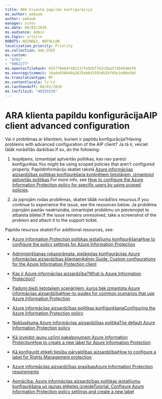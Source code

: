 ```yaml
---
title: ARA klienta papildu konfigurācija
ms.author: pebaum
author: pebaum
manager: scotv
ms.date: 08/03/2020
ms.audience: Admin
ms.topic: article
ROBOTS: NOINDEX, NOFOLLOW
localization_priority: Priority
ms.collection: Adm_O365
ms.custom:
- "4781"
- "9002277"
ms.openlocfilehash: 655770684f491337fe92bf742c0ba573949d8439
ms.sourcegitcommit: 1dada930649a2625eb6d15910b2bfd5e1e00e5b6
ms.translationtype: MT
ms.contentlocale: lv-LV
ms.lasthandoff: 08/03/2020
ms.locfileid: "46555529"
---
```

# <a name="aip-client-advanced-configuration"></a><span data-ttu-id="2ba7e-102">ARA klienta papildu konfigurācija</span><span class="sxs-lookup"><span data-stu-id="2ba7e-102">AIP client advanced configuration</span></span>

<span data-ttu-id="2ba7e-103">Vai ir problēmas ar klientiem, kuriem ir papildu konfigurācija?</span><span class="sxs-lookup"><span data-stu-id="2ba7e-103">Having problems with advanced configuration of the AIP client?</span></span> <span data-ttu-id="2ba7e-104">Ja tā ir, veiciet tālāk norādītās darbības.</span><span class="sxs-lookup"><span data-stu-id="2ba7e-104">If so, do the following:</span></span>

1. <span data-ttu-id="2ba7e-105">Iespējams, izmantojat aptvertās politikas, kas nav pareizi konfigurētas.</span><span class="sxs-lookup"><span data-stu-id="2ba7e-105">You might be using scoped policies that aren't configured properly.</span></span> <span data-ttu-id="2ba7e-106">Papildinformāciju skatiet rakstā [Azure informācijas aizsardzības politikas konfigurēšana konkrētiem lietotājiem, izmantojot aptvertās politikas](https://docs.microsoft.com/azure/information-protection/configure-policy-scope).</span><span class="sxs-lookup"><span data-stu-id="2ba7e-106">For more info, see [How to configure the Azure Information Protection policy for specific users by using scoped policies](https://docs.microsoft.com/azure/information-protection/configure-policy-scope).</span></span>

2. <span data-ttu-id="2ba7e-107">Ja joprojām rodas problēmas, skatiet tālāk norādītos resursus.</span><span class="sxs-lookup"><span data-stu-id="2ba7e-107">If you continue to experience the issue, see the resources below.</span></span> <span data-ttu-id="2ba7e-108">Ja problēma joprojām pastāv neatrisināta, izmantojiet problēmu un pievienojiet to atbalsta biļetei.</span><span class="sxs-lookup"><span data-stu-id="2ba7e-108">If the issue remains unresolved,  take a screenshot of the problem and attach it to the support ticket.</span></span>

<span data-ttu-id="2ba7e-109">Papildu resursus skatiet:</span><span class="sxs-lookup"><span data-stu-id="2ba7e-109">For additional resources, see:</span></span>

- [<span data-ttu-id="2ba7e-110">Azure Information Protection politikas iestatījumu konfigurēšana</span><span class="sxs-lookup"><span data-stu-id="2ba7e-110">How to configure the policy settings for Azure Information Protection</span></span>](https://docs.microsoft.com/azure/information-protection/configure-policy-settings)  
    
- [<span data-ttu-id="2ba7e-111">Administrēšanas rokasgrāmata: pielāgotas konfigurācijas Azure informācijas aizsardzības klientam</span><span class="sxs-lookup"><span data-stu-id="2ba7e-111">Admin Guide: Custom configurations for the Azure Information Protection client</span></span>](https://docs.microsoft.com/azure/information-protection/rms-client/client-admin-guide-customizations)  
    
- [<span data-ttu-id="2ba7e-112">Kas ir Azure informācijas aizsardzība?</span><span class="sxs-lookup"><span data-stu-id="2ba7e-112">What is Azure Information Protection?</span></span>](https://docs.microsoft.com/azure/information-protection/what-is-information-protection)  
    
- [<span data-ttu-id="2ba7e-113">Padomi bieži lietotajiem scenārijiem, kuros tiek izmantota Azure informācijas aizsardzība</span><span class="sxs-lookup"><span data-stu-id="2ba7e-113">How-to guides for common scenarios that use Azure Information Protection</span></span>](https://docs.microsoft.com/azure/information-protection/how-to-guides)  
    
- [<span data-ttu-id="2ba7e-114">Azure informācijas aizsardzības politikas konfigurēšana</span><span class="sxs-lookup"><span data-stu-id="2ba7e-114">Configuring the Azure Information Protection policy</span></span>](https://docs.microsoft.com/azure/information-protection/deploy-use/configure-policy)  
    
- [<span data-ttu-id="2ba7e-115">Noklusējuma Azure informācijas aizsardzības politika</span><span class="sxs-lookup"><span data-stu-id="2ba7e-115">The default Azure Information Protection policy</span></span>](https://docs.microsoft.com/azure/information-protection/deploy-use/configure-policy-default)  
    
- [<span data-ttu-id="2ba7e-116">Kā izveidot jaunu uzlīmi pakalpojumam Azure Information Protection</span><span class="sxs-lookup"><span data-stu-id="2ba7e-116">How to create a new label for Azure Information Protection</span></span>](https://docs.microsoft.com/azure/information-protection/deploy-use/configure-policy-new-label)  
    
- [<span data-ttu-id="2ba7e-117">Kā konfigurēt etiķeti tiesību pārvaldības aizsardzībai</span><span class="sxs-lookup"><span data-stu-id="2ba7e-117">How to configure a label for Rights Management protection</span></span>](https://docs.microsoft.com/azure/information-protection/deploy-use/configure-policy-protection)  
    
- [<span data-ttu-id="2ba7e-118">Azure informācijas aizsardzības prasības</span><span class="sxs-lookup"><span data-stu-id="2ba7e-118">Azure Information Protection requirements</span></span>](https://docs.microsoft.com/azure/information-protection/get-started/requirements)

- [<span data-ttu-id="2ba7e-119">Apmācība: Azure informācijas aizsardzības politikas iestatījumu konfigurēšana un jaunas etiķetes izveide</span><span class="sxs-lookup"><span data-stu-id="2ba7e-119">Tutorial: Configure Azure Information Protection policy settings and create a new label</span></span>](https://docs.microsoft.com/azure/information-protection/get-started/infoprotect-quick-start-tutorial)